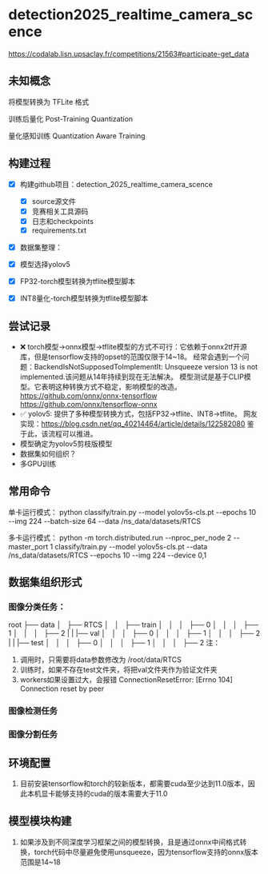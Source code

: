# detection2025_realtime_camera_scence
https://codalab.lisn.upsaclay.fr/competitions/21563#participate-get_data

## 未知概念
将模型转换为 TFLite 格式

训练后量化   Post-Training Quantization

量化感知训练   Quantization Aware Training


## 构建过程
- [x] 构建github项目：detection_2025_realtime_camera_scence
    - [x] source源文件
    - [x] 竞赛相关工具源码
    - [x] 日志和checkpoints
    - [x] requirements.txt
- [x] 数据集整理：
- [x] 模型选择yolov5
- [x] FP32-torch模型转换为tflite模型脚本
- [x] INT8量化-torch模型转换为tflite模型脚本


## 尝试记录
- ❌ torch模型->onnx模型->tflite模型的方式不可行：它依赖于onnx2tf开源库，但是tensorflow支持的opset的范围仅限于14~18。
经常会遇到一个问题：BackendIsNotSupposedToImplementIt: Unsqueeze version 13 is not implemented.该问题从14年持续到现在无法解决。
模型测试是基于CLIP模型。它表明这种转换方式不稳定，影响模型的改造。
https://github.com/onnx/onnx-tensorflow
https://github.com/onnx/tensorflow-onnx
- ✅ yolov5: 提供了多种模型转换方式，包括FP32->tflite、INT8->tflite。
网友实现：https://blog.csdn.net/qq_40214464/article/details/122582080
鉴于此，该流程可以推进。
- 模型确定为yolov5剪枝版模型
- 数据集如何组织？
- 多GPU训练





## 常用命令
单卡运行模式：
python classify/train.py --model yolov5s-cls.pt  --epochs 10 --img 224  --batch-size 64  --data /ns_data/datasets/RTCS

多卡运行模式：
python -m torch.distributed.run --nproc_per_node 2 --master_port 1 classify/train.py --model yolov5s-cls.pt --data /ns_data/datasets/RTCS --epochs 10 --img 224 --device 0,1

## 数据集组织形式
### 图像分类任务：
root
├── data
│   ├── RTCS
│   │   ├── train
│   │   │   ├── 0
│   │   │   ├── 1
│   │   │   ├── 2
|   |   |── val
│   │   │   ├── 0
│   │   │   ├── 1
│   │   │   ├── 2
|   |   |── test
│   │   │   ├── 0
│   │   │   ├── 1
│   │   │   ├── 2
注：
1. 调用时，只需要将data参数修改为 /root/data/RTCS
2. 训练时，如果不存在test文件夹，将把val文件夹作为验证文件夹
3. workers如果设置过大，会报错 ConnectionResetError: [Errno 104] Connection reset by peer

### 图像检测任务

### 图像分割任务







## 环境配置
1. 目前安装tensorflow和torch的较新版本，都需要cuda至少达到11.0版本，因此本机显卡能够支持的cuda的版本需要大于11.0





## 模型模块构建
1. 如果涉及到不同深度学习框架之间的模型转换，且是通过onnx中间格式转换，torch代码中尽量避免使用unsqueeze，因为tensorflow支持的onnx版本范围是14~18
